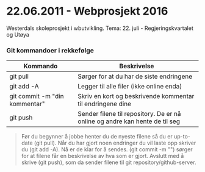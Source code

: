 # 22.06.2011 - Webprosjekt 2016
Westerdals skoleprosjekt i wbutvikling. Tema: 22. juli - Regjeringskvartalet og Utøya

### Git kommandoer i rekkefølge
| Kommando  | Beskrivelse |
|-----------|-------------|
| git pull  | Sørger for at du har de siste endringene|
| git add -A | Legger til alle filer (ikke online enda)|
| git commit -m "din kommentar" | Skriv en kort og beskrivende kommentar til endringene dine |
| git push | Sender filene til repository. De er nå online og andre kan hente de til seg |

> Før du begynner å jobbe henter du de nyeste filene så du er up-to-date (git pull).
> Når du har gjort noen endringer du vil laste opp skriver du (git add -A).
> Nå er de klar for å sendes. (git commit -m "") sørger for at filene får en beskrivelse av hva som er gjort.
> Avslutt med å skrive (git push), som da sender filene til git repository/github-server.
